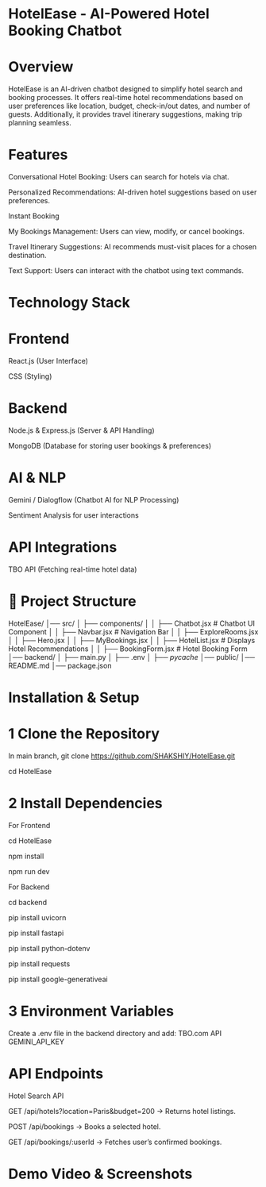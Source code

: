 # HotelEase - AI-Powered Hotel Booking Chatbot

# Overview

HotelEase is an AI-driven chatbot designed to simplify hotel search and booking processes. It offers real-time hotel recommendations based on user preferences like location, budget, check-in/out dates, and number of guests. Additionally, it provides travel itinerary suggestions, making trip planning seamless.

# Features

Conversational Hotel Booking: Users can search for hotels via chat.

Personalized Recommendations: AI-driven hotel suggestions based on user preferences.

Instant Booking

My Bookings Management: Users can view, modify, or cancel bookings.

Travel Itinerary Suggestions: AI recommends must-visit places for a chosen destination.

Text Support: Users can interact with the chatbot using text commands.

# Technology Stack

# Frontend

React.js (User Interface)

CSS (Styling)

# Backend

Node.js & Express.js (Server & API Handling)

MongoDB (Database for storing user bookings & preferences)

# AI & NLP

Gemini / Dialogflow (Chatbot AI for NLP Processing)

Sentiment Analysis for user interactions

# API Integrations

TBO API (Fetching real-time hotel data)

# 📂 Project Structure

HotelEase/
│── src/
│   ├── components/
│   │   ├── Chatbot.jsx  # Chatbot UI Component
│   │   ├── Navbar.jsx      # Navigation Bar
│   │   ├── ExploreRooms.jsx
│   │   ├── Hero.jsx
│   │   ├── MyBookings.jsx
│   │   ├── HotelList.jsx   # Displays Hotel Recommendations
│   │   ├── BookingForm.jsx # Hotel Booking Form
│── backend/
│   ├── main.py
│   ├── .env
│   ├── _pycache_
│── public/
│── README.md
│── package.json

# Installation & Setup

# 1 Clone the Repository

In main branch, git clone https://github.com/SHAKSHIY/HotelEase.git

cd HotelEase

# 2 Install Dependencies

For Frontend

cd HotelEase

npm install

npm run dev

For Backend

cd backend

pip install uvicorn

pip install fastapi

pip install python-dotenv

pip install requests

pip install google-generativeai

# 3 Environment Variables

Create a .env file in the backend directory and add:
TBO.com API 
GEMINI_API_KEY

# API Endpoints

Hotel Search API

GET /api/hotels?location=Paris&budget=200 → Returns hotel listings.

POST /api/bookings → Books a selected hotel.

GET /api/bookings/:userId → Fetches user’s confirmed bookings.

# Demo Video & Screenshots

